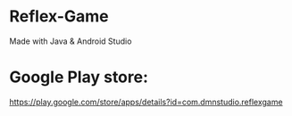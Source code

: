 # Reflex-Game

Made with Java & Android Studio

# Google Play store:
https://play.google.com/store/apps/details?id=com.dmnstudio.reflexgame
